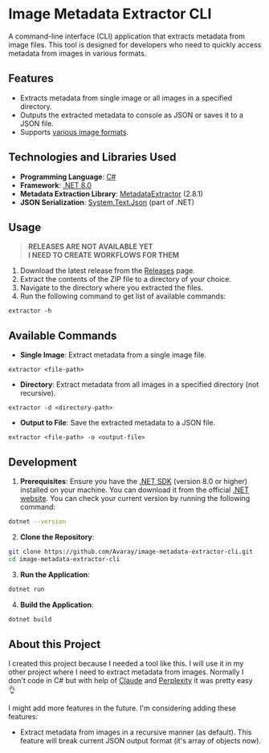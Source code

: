 # Image Metadata Extractor CLI

A command-line interface (CLI) application that extracts metadata from image files. This tool is designed for developers who need to quickly access metadata from images in various formats.

## Features

- Extracts metadata from single image or all images in a specified directory.
- Outputs the extracted metadata to console as JSON or saves it to a JSON file.
- Supports [various image formats](https://github.com/drewnoakes/metadata-extractor-dotnet?tab=readme-ov-file#features).

## Technologies and Libraries Used

- **Programming Language**: [C#](https://dotnet.microsoft.com/en-us/languages/csharp)
- **Framework**: [.NET 8.0](https://dotnet.microsoft.com/en-us/download/dotnet/8.0)
- **Metadata Extraction Library**: [MetadataExtractor](https://github.com/drewnoakes/metadata-extractor-dotnet) (2.8.1)
- **JSON Serialization**: [System.Text.Json](https://learn.microsoft.com/en-us/dotnet/standard/serialization/system-text-json/how-to) (part of .NET)

## Usage

> **RELEASES ARE NOT AVAILABLE YET**  
> **I NEED TO CREATE WORKFLOWS FOR THEM**

1. Download the latest release from the [Releases](https://github.com/Avaray/metadata-extractor-cli/releases) page.
2. Extract the contents of the ZIP file to a directory of your choice.
3. Navigate to the directory where you extracted the files.
4. Run the following command to get list of available commands:

```
extractor -h
```

## Available Commands

- **Single Image**: Extract metadata from a single image file.

```
extractor <file-path>
```

- **Directory**: Extract metadata from all images in a specified directory (not recursive).

```
extractor -d <directory-path>
```

<!-- - **Recursive Directory**: Extract metadata from all images in a specified directory and its subdirectories.

```
extractor -r <directory-path>
``` -->

- **Output to File**: Save the extracted metadata to a JSON file.

```
extractor <file-path> -o <output-file>
```

## Development

1. **Prerequisites**: Ensure you have the [.NET SDK](https://dotnet.microsoft.com/en-us/download/dotnet/8.0) (version 8.0 or higher) installed on your machine. You can download it from the official [.NET website](https://dotnet.microsoft.com/download). You can check your current version by running the following command:

```bash
dotnet --version
```

2. **Clone the Repository**:

```bash
git clone https://github.com/Avaray/image-metadata-extractor-cli.git
cd image-metadata-extractor-cli
```

3. **Run the Application**:

```bash
dotnet run
```

4. **Build the Application**:

```bash
dotnet build
```

## About this Project

I created this project because I needed a tool like this. I will use it in my other project where I need to extract metadata from images. Normally I don't code in C# but with help of [Claude](https://claude.ai/) and [Perplexity](https://www.perplexity.ai/) it was pretty easy 👌

I might add more features in the future. I'm considering adding these features:

- Extract metadata from images in a recursive manner (as default). This feature will break current JSON output format (it's array of objects now).
<!-- - Possibility to extract only specific tags. For example `PNG-tEXt`. -->
